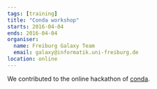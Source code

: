 ```yaml
---
tags: [training]
title: "Conda workshop"
starts: 2016-04-04
ends: 2016-04-04
organiser:
  name: Freiburg Galaxy Team
  email: galaxy@informatik.uni-freiburg.de
location: online
---
```


We contributed to the online hackathon of [conda](https://conda.io/docs/).